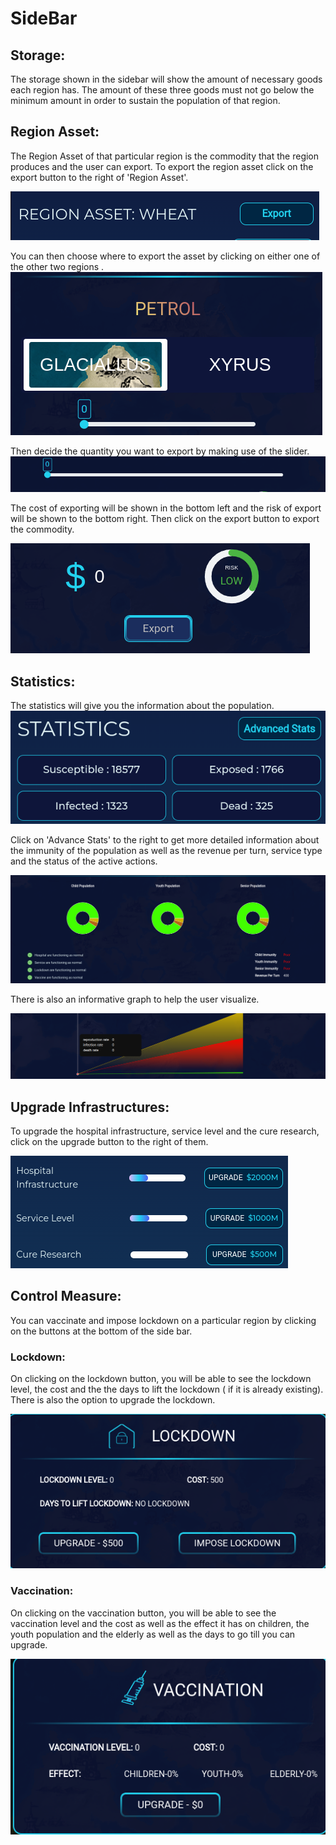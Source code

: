 # SideBar

## Storage: 
The storage shown in the sidebar will show the amount of necessary goods each region has. The amount of these three goods must not go below the minimum amount in order to sustain the population of that region.


## Region Asset:
The Region Asset of that particular region is the commodity that the region produces and the user can export. To export the region asset click on the export button to the right of 'Region Asset'.

![Exports](../static/img/Game/Export.png)

You can then choose where to export the asset by clicking on either one of the other two regions .
![Regions](../static/img/UserActions/Export_to_region.png)

Then decide the quantity you want to export by making use of the slider.
![Quantity](../static/img/UserActions/Quantity.png)

The cost of exporting will be shown in the bottom left and the risk of export will be shown to the bottom right. Then click on the export button to export the commodity.

![Cost&Risk](../static/img/UserActions/Risk_cost_button.png)


## Statistics:
The statistics will give you the information about the population. 
![Stats](../static/img/UserActions/Statistics.png)

Click on 'Advance Stats' to the right to get more detailed information about the immunity of the population as well as the revenue per turn, service type and the status of the active actions.

![AdvanceStats](../static/img/UserActions/AdvanceStats.png)

There is also an informative graph to help the user visualize.

![Graph](../static/img/UserActions/Graph.png)


## Upgrade Infrastructures:
To upgrade the hospital infrastructure, service level and the cure research, click on the upgrade button to the right of them.

![Upgrade](../static/img/UserActions/Upgrade.png)

## Control Measure:
You can vaccinate and impose lockdown on a particular region by clicking on the buttons at the bottom of the side bar.

### Lockdown:

On clicking on the lockdown button, you will be able to see the lockdown level, the cost and the the days to lift the lockdown ( if it is already existing). There is also the option to upgrade the lockdown.

![Lockdown](../static/img/UserActions/Lockdown.png)

### Vaccination:

On clicking on the vaccination button, you will be able to see the vaccination level and the cost as well as the effect it has on children, the youth population and the elderly as well as the days to go till you can upgrade.

![Vaccination](../static/img/UserActions/Vaccination.png)